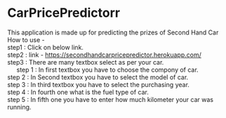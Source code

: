 # CarPricePredictorr
This application is made up for predicting the prizes of Second Hand Car <br/>
How to use -<br/>
  step1 : Click on below link.<br/>
  step2 : link - https://secondhandcarpricepredictor.herokuapp.com/<br/>
  step3 : There are many textbox select as per your car.<br/>
        &ensp;&ensp;&ensp;step 1 : In first textbox you have to choose the compony of car. <br/>
        step 2 : In Second textbox you have to select the model of car.<br/>
        step 3 : In third textbox you have to select the purchasing year.<br/>
        step 4 : In fourth one what is the fuel type of car.<br/>
        step 5 : In fifth one you have to enter how much kilometer your car was running.<br/>
